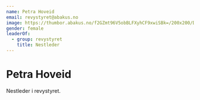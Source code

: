 ```yaml
---
name: Petra Hoveid
email: revystyret@abakus.no
image: https://thumbor.abakus.no/f2GZmt96V5obBLFXyhCF9xwiSBk=/200x200/DSC01132_ALq9tLm.jpeg
gender: female
leaderOf:
  - group: revystyret
    title: Nestleder
---
```


# Petra Hoveid

Nestleder i revystyret.
